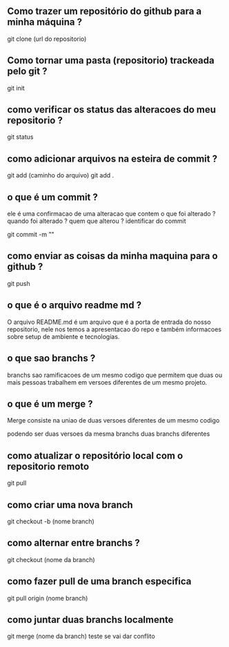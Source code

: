## Como trazer um repositório do github para a minha máquina ?

git clone (url do repositorio)

## Como tornar uma pasta (repositorio) trackeada pelo git ?

git init 

## como verificar os status das alteracoes do meu repositorio ? 

git status


## como adicionar arquivos na esteira de commit ?

git add  (caminho do arquivo)
git add .

## o que é um commit ?

ele é uma confirmacao de uma alteracao que contem
o que foi alterado ?
quando foi alterado ?
quem que alterou ?
identificar do commit 

git commit -m ""


## como enviar as coisas da minha maquina para o github ?

git push

## o que é o arquivo readme md ?

O arquivo README.md é um arquivo que é a porta de entrada do nosso repositorio, nele nos temos a apresentacao do repo e também informacoes sobre setup de ambiente e tecnologias.

## o que sao branchs ?

branchs sao ramificacoes de um mesmo codigo que permitem que duas ou mais pessoas trabalhem em versoes diferentes de um mesmo projeto.

## o que é um merge ?

Merge consiste na uniao de duas versoes diferentes de um mesmo codigo

podendo ser duas versoes da mesma branchs
duas branchs diferentes

## como atualizar o repositório local com o repositorio remoto

git pull

## como criar uma nova branch

git checkout -b (nome branch)

## como alternar entre branchs ?

git checkout (nome da branch)

## como fazer pull de uma branch especifica

git pull origin (nome branch)


## como juntar duas branchs localmente

git merge (nome da branch)
teste se vai dar conflito




